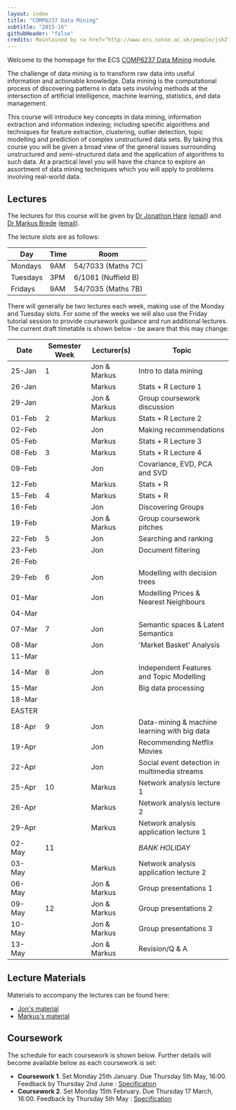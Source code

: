 ```yaml
---
layout: index
title: "COMP6237 Data Mining"
subtitle: "2015-16"
githubHeader: "false"
credits: Maintained by <a href="http://www.ecs.soton.ac.uk/people/jsh2">Dr Jonathon Hare</a>.
---
```


Welcome to the homepage for the ECS [COMP6237 Data Mining](https://secure.ecs.soton.ac.uk/module/COMP6237) module.

The challenge of data mining is to transform raw data into useful information and actionable knowledge. Data mining is the computational process of discovering patterns in data sets involving methods at the intersection of artificial intelligence, machine learning, statistics, and data management. 

This course will introduce key concepts in data mining, information extraction and information indexing; including specific algorithms and techniques for feature extraction, clustering, outlier detection, topic modelling and prediction of complex unstructured data sets. By taking this course you will be given a broad view of the general issues surrounding unstructured and semi-structured data and the application of algorithms to such data. At a practical level you will have the chance to explore an assortment of data mining techniques which you will apply to problems involving real-world data. 

## Lectures
The lectures for this course will be given by <a href="http://www.ecs.soton.ac.uk/people/jsh2">Dr Jonathon Hare</a> ([email](mailto:jsh2@ecs.soton.ac.uk)) and <a href="http://www.ecs.soton.ac.uk/people/mb8">Dr Markus Brede</a> ([email](mailto:mb8@ecs.soton.ac.uk)). 

The lecture slots are as follows:

Day       | Time | Room   
----------|------|-----------------------
Mondays   | 9AM  | 54/7033 (Maths 7C)
Tuesdays  | 3PM  | 6/1081 (Nuffield B)
Fridays   | 9AM  | 54/7035 (Maths 7B)

There will generally be two lectures each week, making use of the Monday and Tuesday slots. For some of the weeks we will also use the Friday tutorial session to provide coursework guidance and run additional lectures. The current draft timetable is shown below - be aware that this may change:

Date   | Semester Week | Lecturer(s)  | Topic                                        | 
-------|---------------|--------------|----------------------------------------------|
25-Jan | 1             | Jon & Markus | Intro to data mining                         | 
26-Jan |               | Markus       | Stats + R Lecture 1                          | 
29-Jan |               | Jon & Markus | Group coursework discussion                  | 
01-Feb | 2             | Markus       | Stats + R Lecture 2                          |  
02-Feb |               | Jon          | Making recommendations                       | 
05-Feb |               | Markus       | Stats + R Lecture 3                          | 
08-Feb | 3             | Markus       | Stats + R Lecture 4                          | 
09-Feb |               | Jon          | Covariance, EVD, PCA and SVD                 | 
12-Feb |               | Markus       | Stats + R                                    | 
15-Feb | 4             | Markus       | Stats + R                                    | 
16-Feb |               | Jon          | Discovering Groups                           | 
19-Feb |               | Jon & Markus | Group coursework pitches                     | 
22-Feb | 5             | Jon          | Searching and ranking                        | 
23-Feb |               | Jon          | Document filtering                           | 
26-Feb |               |              |                                              | 
29-Feb | 6             | Jon          | Modelling with decision trees                | 
01-Mar |               | Jon          | Modelling Prices & Nearest Neighbours        | 
04-Mar |               |              |                                              | 
07-Mar | 7             | Jon          | Semantic spaces & Latent Semantics           |  
08-Mar |               | Jon          | 'Market Basket' Analysis                     | 
11-Mar |               |              |                                              | 
14-Mar | 8             | Jon          | Independent Features and Topic Modelling     | 
15-Mar |               | Jon          | Big data processing                          | 
18-Mar |               |              |                                              | 
EASTER |               |              |                                              | 
18-Apr | 9             | Jon          | Data-mining & machine learning with big data | 
19-Apr |               | Jon          | Recommending Netflix Movies                  | 
22-Apr |               | Jon          | Social event detection in multimedia streams | 
25-Apr | 10            | Markus       | Network analysis lecture 1                   | 
26-Apr |               | Markus       | Network analysis lecture 2                   | 
29-Apr |               | Markus       | Network analysis application lecture 1       | 
02-May | 11            |              | *BANK HOLIDAY*                               | 
03-May |               | Markus       | Network analysis application lecture 2       | 
06-May |               | Jon & Markus | Group presentations 1                        | 
09-May | 12            | Jon & Markus | Group presentations 2                        | 
10-May |               | Jon & Markus | Group presentations 3                        | 
13-May |               | Jon & Markus | Revision/Q & A                               |

## Lecture Materials
Materials to accompany the lectures can be found here:

* [Jon's material](jon.html)
* [Markus's material](http://users.ecs.soton.ac.uk/mb8/stats/datamining.html)

## Coursework
The schedule for each coursework is shown below. Further details will become available below as each coursework is set:

* **Coursework 1**. Set Monday 25th January. Due Thursday 5th May, 16:00. Feedback by Thursday 2nd June : [Specification](cw/coursework1.html)
* **Coursework 2**. Set Monday 15th February. Due Thursday 17 March, 16:00. Feedback by Thursday 5th May : [Specification](cw/coursework2.html)

